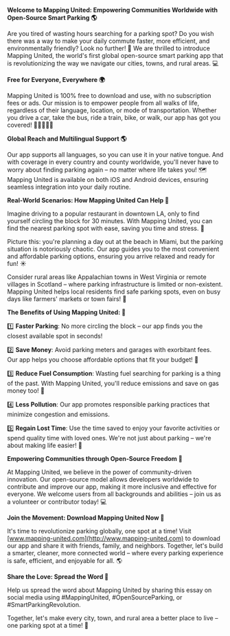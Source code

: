 **Welcome to Mapping United: Empowering Communities Worldwide with Open-Source Smart Parking 🌎**

Are you tired of wasting hours searching for a parking spot? Do you wish there was a way to make your daily commute faster, more efficient, and environmentally friendly? Look no further! 🚀 We are thrilled to introduce Mapping United, the world's first global open-source smart parking app that is revolutionizing the way we navigate our cities, towns, and rural areas. 💻

**Free for Everyone, Everywhere 🌍**

Mapping United is 100% free to download and use, with no subscription fees or ads. Our mission is to empower people from all walks of life, regardless of their language, location, or mode of transportation. Whether you drive a car, take the bus, ride a train, bike, or walk, our app has got you covered! 🚶‍♂️🚴‍♀️🚌

**Global Reach and Multilingual Support 🌎**

Our app supports all languages, so you can use it in your native tongue. And with coverage in every country and county worldwide, you'll never have to worry about finding parking again – no matter where life takes you! 🗺️ Mapping United is available on both iOS and Android devices, ensuring seamless integration into your daily routine.

**Real-World Scenarios: How Mapping United Can Help 🌟**

Imagine driving to a popular restaurant in downtown LA, only to find yourself circling the block for 30 minutes. With Mapping United, you can find the nearest parking spot with ease, saving you time and stress. 🚗

 Picture this: you're planning a day out at the beach in Miami, but the parking situation is notoriously chaotic. Our app guides you to the most convenient and affordable parking options, ensuring you arrive relaxed and ready for fun! ☀️

Consider rural areas like Appalachian towns in West Virginia or remote villages in Scotland – where parking infrastructure is limited or non-existent. Mapping United helps local residents find safe parking spots, even on busy days like farmers' markets or town fairs! 🎉

**The Benefits of Using Mapping United: 🤝**

1️⃣ **Faster Parking**: No more circling the block – our app finds you the closest available spot in seconds!

2️⃣ **Save Money**: Avoid parking meters and garages with exorbitant fees. Our app helps you choose affordable options that fit your budget! 💸

3️⃣ **Reduce Fuel Consumption**: Wasting fuel searching for parking is a thing of the past. With Mapping United, you'll reduce emissions and save on gas money too! 🌱

4️⃣ **Less Pollution**: Our app promotes responsible parking practices that minimize congestion and emissions.

5️⃣ **Regain Lost Time**: Use the time saved to enjoy your favorite activities or spend quality time with loved ones. We're not just about parking – we're about making life easier! 🤗

**Empowering Communities through Open-Source Freedom 🌈**

At Mapping United, we believe in the power of community-driven innovation. Our open-source model allows developers worldwide to contribute and improve our app, making it more inclusive and effective for everyone. We welcome users from all backgrounds and abilities – join us as a volunteer or contributor today! 💻

**Join the Movement: Download Mapping United Now 📲**

It's time to revolutionize parking globally, one spot at a time! Visit [www.mapping-united.com](http://www.mapping-united.com) to download our app and share it with friends, family, and neighbors. Together, let's build a smarter, cleaner, more connected world – where every parking experience is safe, efficient, and enjoyable for all. 🌎

**Share the Love: Spread the Word 📢**

Help us spread the word about Mapping United by sharing this essay on social media using #MappingUnited, #OpenSourceParking, or #SmartParkingRevolution.

Together, let's make every city, town, and rural area a better place to live – one parking spot at a time! 💖